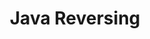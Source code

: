 ---
credit:
- Nathan Farlow
featured: false
location: Siebel CS 2405 + Zoom
recording: 'https://youtu.be/eqaxuqBhtMI'
slides: ./javare.pdf
tags:
- rev
- java
- bytecodeviewer
- deobfuscator
time_close: ''
time_start: 2021-12-02T18:00:00.000000-06:00
title: Java Reversing
week_number: 14
---